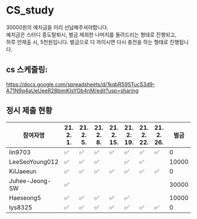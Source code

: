 # CS_study
 30000원의  예치금을 미리 선납해주셔야합니다.  
 예치금은 스터디  중도탈퇴시,  벌금 제외한 나머지를 돌려드리는 형태로 진행되고,  
 하루 안제출 시, 5천원입니다. 벌금으로 다 까이시면 다시 충전을 하는 형태로 진행됩니다. 
 
## cs 스케줄링:
https://docs.google.com/spreadsheets/d/1kqbR59STucS3d9-A71N9q4aUeUeeR28bimKIsYOb4nM/edit?usp=sharing
## 정시 제출 현황 
|참여자명 |21. 2. 1.|21. 2. 5.|21. 2. 8.|21. 2. 15.|21. 2. 19.|21. 2. 22.|21. 2. 26.|벌금|
|---|---|---|---|---|---|---|---|---|
lin9703|✅|✅|✅|✅|✅|✅|✅|0|
LeeSeoYoung012|✅|✅|✅|  |✅|✅|  |10000|
KilJaeeun|✅|✅|✅|✅|✅|✅|✅|0|
Juhee-Jeong-SW|✅|  |  |  |  |  |  |30000|
Haeseong5|✅|✅|✅|✅|✅|  |  |10000|
lys8325|✅|✅|✅|✅|✅|✅|✅|0|
